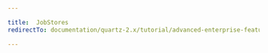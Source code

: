 ```yaml
---

title:  JobStores
redirectTo: documentation/quartz-2.x/tutorial/advanced-enterprise-features.html

---
```

